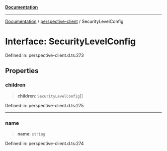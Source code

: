 [**Documentation**](../../index.md)

***

[Documentation](../../index.md) / [perspective-client](../index.md) / SecurityLevelConfig

# Interface: SecurityLevelConfig

Defined in: perspective-client.d.ts:273

## Properties

### children

> **children**: `SecurityLevelConfig`[]

Defined in: perspective-client.d.ts:275

***

### name

> **name**: `string`

Defined in: perspective-client.d.ts:274

